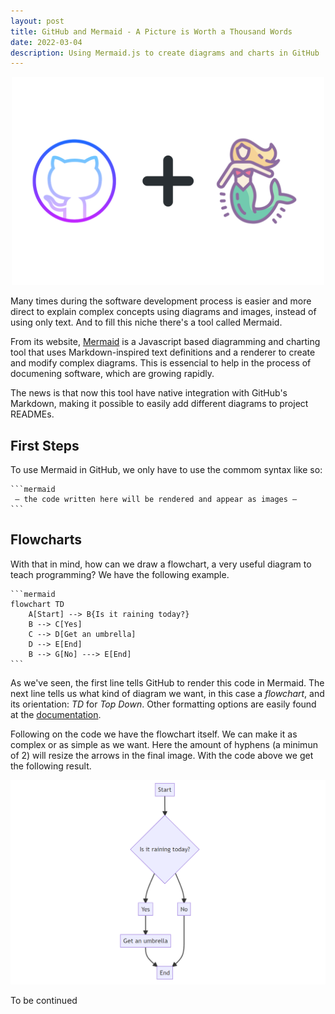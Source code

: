 ```yaml
---
layout: post
title: GitHub and Mermaid - A Picture is Worth a Thousand Words
date: 2022-03-04
description: Using Mermaid.js to create diagrams and charts in GitHub
---
```


<p align="center">
  <img width="500" src="\assets\img\2022-03-04-github-mermaid\cover.png">
</p>

Many times during the software development process is easier and more direct to explain complex concepts using diagrams and images, instead of using only text. And to fill this niche there's a tool called Mermaid.

From its website, [Mermaid](https://github.com/mermaid-js/mermaid) is a Javascript based diagramming and charting tool that uses Markdown-inspired text definitions and a renderer to create and modify complex diagrams. This is essencial to help in the process of documening software, which are growing rapidly.

The news is that now this tool have native integration with GitHub's Markdown, making it possible to easily add different diagrams to  project READMEs.

## First Steps

To use Mermaid in GitHub, we only have to use the commom syntax like so:

````
```mermaid
 — the code written here will be rendered and appear as images —
```
````

## Flowcharts

With that in mind, how can we draw a flowchart, a very useful diagram to teach programming? We have the following example.

````
```mermaid
flowchart TD
    A[Start] --> B{Is it raining today?}
    B --> C[Yes]
    C --> D[Get an umbrella]
    D --> E[End]
    B --> G[No] ---> E[End]
```
````

As we've seen, the first line tells GitHub to render this code in Mermaid. The next line tells us what kind of diagram we want, in this case a _flowchart_, and its orientation: _TD_ for _Top Down_. Other formatting options are easily found at the [documentation](https://mermaid-js.github.io/mermaid/#/).

Following on the code we have the flowchart itself. We can make it as complex or as simple as we want. Here the amount of hyphens (a minimun of 2) will resize the arrows in the final image. With the code above we get the following result.

<p align="center">
  <img width="700" src="\assets\img\2022-03-04-github-mermaid\02flowchart.png">
</p>

To be continued